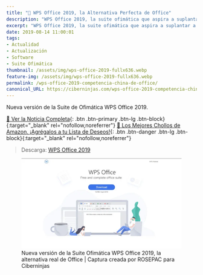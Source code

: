 ```yaml
---
title: "📰 WPS Office 2019, la Alternativa Perfecta de Office"
description: "WPS Office 2019, la suite ofimática que aspira a suplantar a Microsoft Office"
excerpt: "WPS Office 2019, la suite ofimática que aspira a suplantar a Microsoft Office"
date: 2019-08-14 11:00:01
tags:
- Actualidad
- Actualización
- Software
- Suite Ofimática
thumbnail: /assets/img/wps-office-2019-fullx636.webp
feature-img: /assets/img/wps-office-2019-fullx636.webp
permalink: /wps-office-2019-competencia-china-de-office/
canonical_URL: https://ciberninjas.com/wps-office-2019-competencia-china-de-office/
---
```


Nueva versión de la Suite de Ofimática WPS Office 2019.

[📰 Ver la Noticia Completa](https://blog.desdelinux.net/wps-office-2019-excelente-moderna-alternativa-libreoffice/){: .btn .btn-primary .btn-lg .btn-block}{:target="_blank" rel="nofollow,noreferrer"}
[🛒 Los Mejores Chollos de Amazon, ¡Agrégalos a tu Lista de Deseos!](https://www.amazon.es/shop/cibercursos "Los Mejores Chollos de Amazon, Ofertas Flash, Black Monday y Amazon Prime Day"){: .btn .btn-danger .btn-lg .btn-block}{:target="_blank" rel="nofollow,noreferrer"}

> Descarga: [WPS Office 2019](https://www.wps.com/es-MX/download/ "Descarga de la nueva versión de la Suite Ofimática WPS Office 2019, la única alternativa real de Office: Ciberninjas")

<figure>
    <a href="/assets/img/wps-office-2019-full.webp" class="image-popup"><img src="/assets/img/wps-office-2019-fullx636.webp"></a>
    <figcaption>Nueva versión de la Suite Ofimática WPS Office 2019, la alternativa real de Office | Captura creada por ROSEPAC para Ciberninjas</figcaption>
</figure>